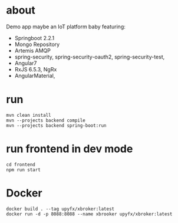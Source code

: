 # about

Demo app maybe an IoT platform baby featuring:

- Springboot 2.2.1
- Mongo Repository
- Artemis AMQP
- spring-security, spring-security-oauth2, spring-security-test, 
- Angular7
- RxJS 6.5.3, NgRx
- AngularMaterial,


# run

```
mvn clean install
mvn --projects backend compile
mvn --projects backend spring-boot:run
```

# run frontend in  dev mode

```
cd frontend
npm run start
```

# Docker

```
docker build . --tag upyfx/xbroker:latest
docker run -d -p 8088:8088 --name xbrooker upyfx/xbroker:latest
```
